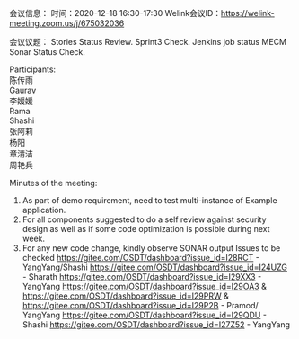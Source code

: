 会议信息：
时间：2020-12-18 16:30-17:30
Welink会议ID：https://welink-meeting.zoom.us/j/675032036

会议议题：
Stories Status Review. Sprint3 Check.
Jenkins job status
MECM Sonar Status Check.

Participants:  
陈传雨  
Gaurav  
李媛媛  
Rama  
Shashi  
张阿莉  
杨阳  
章清洁  
周艳兵  

Minutes of the meeting:
1. As part of demo requirement, need to test multi-instance of Example application.
2. For all components suggested to do a self review against security design as well as if some code optimization is possible during next week.
3. For any new code change, kindly observe SONAR output
Issues to be checked
https://gitee.com/OSDT/dashboard?issue_id=I28RCT - YangYang/Shashi
https://gitee.com/OSDT/dashboard?issue_id=I24UZG - Sharath
https://gitee.com/OSDT/dashboard?issue_id=I29XX3 - YangYang
https://gitee.com/OSDT/dashboard?issue_id=I29OA3 & https://gitee.com/OSDT/dashboard?issue_id=I29PRW & https://gitee.com/OSDT/dashboard?issue_id=I29P2B - Pramod/ YangYang
https://gitee.com/OSDT/dashboard?issue_id=I29QDU - Shashi
https://gitee.com/OSDT/dashboard?issue_id=I27Z52 - YangYang
